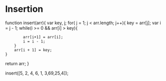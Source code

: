# Insertion

function insert(arr){
var key, j;
    for( j = 1; j < arr.length; j++){
         key = arr[j];
       var i = j - 1;
        while(i >= 0 && arr[i] > key){

            arr[i+1] = arr[i];
            i = i - 1;
        }
        arr[i + 1] = key;
    }
  return arr;
}

insert([5, 2, 4, 6, 1, 3,69,25,4]);
